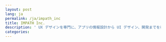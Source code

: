 ```yaml
---
layout: post
lang: ja
permalink: /ja/impath_inc
title: IMPATH Inc.
description: ' UX デザインを専門に、アプリの情報設計から UI デザイン、開発までを行う会社。 '
categories: 
---
```

